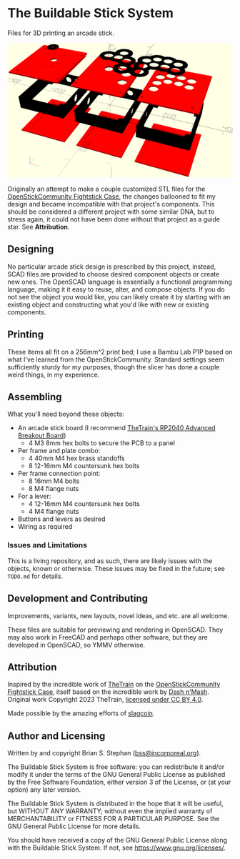 # The Buildable Stick System

Files for 3D printing an arcade stick.

![An example of stick components displayed in OpenSCAD](docs/three-panel-example-v2.png)

Originally an attempt to make a couple customized STL files for the [OpenStickCommunity Fightstick
Case](https://github.com/OpenStickCommunity/Hardware/tree/main/Fightstick%20Case), the changes ballooned to fit my
design and became incompatible with that project's components. This should be considered a different project with some
similar DNA, but to stress again, it could not have been done without that project as a guide star. See **Attribution**.

## Designing

No particular arcade stick design is prescribed by this project, instead, SCAD files are provided to choose desired
component objects or create new ones. The OpenSCAD language is essentially a functional programming language, making it
it easy to reuse, alter, and compose objects. If you do not see the object you would like, you can likely create it by
starting with an existing object and constructing what you'd like with new or existing components.

## Printing

These items all fit on a 256mm^2 print bed; I use a Bambu Lab P1P based on what I've learned from the
OpenStickCommunity. Standard settings seem sufficiently sturdy for my purposes, though the slicer has done a couple
weird things, in my experience.

## Assembling

What you'll need beyond these objects:

* An arcade stick board (I recommend [TheTrain's RP2040 Advanced Breakout
  Board](https://github.com/OpenStickCommunity/Hardware/tree/main/RP2040%20Advanced%20Breakout%20Board))
    * 4 M3 8mm hex bolts to secure the PCB to a panel
* Per frame and plate combo:
    * 4 40mm M4 hex brass standoffs
    * 8 12-16mm M4 countersunk hex bolts
* Per frame connection point:
    * 8 16mm M4 bolts
    * 8 M4 flange nuts
* For a lever:
    * 4 12-16mm M4 countersunk hex bolts
    * 4 M4 flange nuts
* Buttons and levers as desired
* Wiring as required

### Issues and Limitations

This is a living repository, and as such, there are likely issues with the objects, known or otherwise.
These issues may be fixed in the future; see `TODO.md` for details.

## Development and Contributing

Improvements, variants, new layouts, novel ideas, and etc. are all welcome.

These files are suitable for previewing and rendering in OpenSCAD. They may also work in FreeCAD and perhaps other
software, but they are developed in OpenSCAD, so YMMV otherwise.

## Attribution

Inspired by the incredible work of [TheTrain](https://github.com/TheTrainGoes) on the [OpenStickCommunity Fightstick
Case](https://github.com/OpenStickCommunity/Hardware/tree/main/Fightstick%20Case), itself based on the incredible work
by [Dash n'Mash](https://twitter.com/Dash_xx_Mash?s=20). Original work Copyright 2023 TheTrain, [licensed under CC BY
4.0](https://creativecommons.org/licenses/by/4.0/).

Made possible by the amazing efforts of [slagcoin](https://www.slagcoin.com/).

## Author and Licensing

Written by and copyright Brian S. Stephan (<bss@incorporeal.org>).

The Buildable Stick System is free software: you can redistribute it and/or modify it under the terms of the GNU General Public
License as published by the Free Software Foundation, either version 3 of the License, or (at your option) any later
version.

The Buildable Stick System is distributed in the hope that it will be useful, but WITHOUT ANY WARRANTY; without even the implied
warranty of MERCHANTABILITY or FITNESS FOR A PARTICULAR PURPOSE. See the GNU General Public License for more details.

You should have received a copy of the GNU General Public License along with the Buildable Stick System. If not, see
<https://www.gnu.org/licenses/>.
